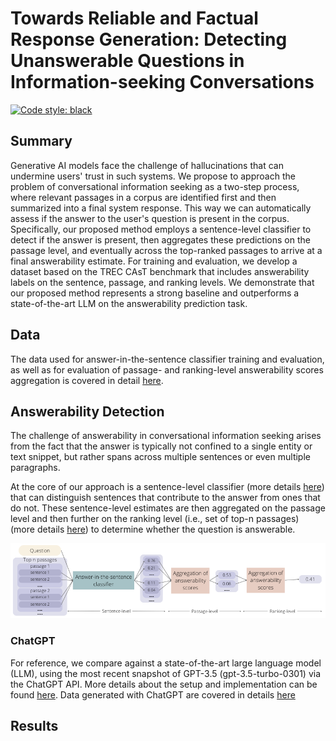 # Towards Reliable and Factual Response Generation: Detecting Unanswerable Questions in Information-seeking Conversations

[![Code style: black](https://img.shields.io/badge/code%20style-black-000000.svg)](https://github.com/psf/black)

## Summary

Generative AI models face the challenge of hallucinations that can undermine users' trust in such systems. We propose to approach the problem of conversational information seeking as a two-step process, where relevant passages in a corpus are identified first and then summarized into a final system response. This way we can automatically assess if the answer to the user's question is present in the corpus. Specifically, our proposed method employs a sentence-level classifier to detect if the answer is present, then aggregates these predictions on the passage level, and eventually across the top-ranked passages to arrive at a final answerability estimate. For training and evaluation, we develop a dataset based on the TREC CAsT benchmark that includes answerability labels on the sentence, passage, and ranking levels. We demonstrate that our proposed method represents a strong baseline and outperforms a state-of-the-art LLM on the answerability prediction task. 

## Data

The data used for answer-in-the-sentence classifier training and evaluation, as well as for evaluation of passage- and ranking-level answerability scores aggregation is covered in detail [here](/data/README.md).

## Answerability Detection

The challenge of answerability in conversational information seeking arises from the fact that the answer is typically not confined to a single entity or text snippet, but rather spans across multiple sentences or even multiple paragraphs. 

At the core of our approach is a sentence-level classifier (more details [here](/answerability_prediction/sentence_classification/README.md)) that can distinguish sentences that contribute to the answer from ones that do not. These sentence-level estimates are then aggregated on the passage level and then further on the ranking level (i.e., set of top-n passages) (more details [here](/answerability_prediction/answerability_aggregation/README.md)) to determine whether the question is answerable. 

![alt text](system_architecture.png)

### ChatGPT

For reference, we compare against a state-of-the-art large language model (LLM), using the most recent snapshot of GPT-3.5 (gpt-3.5-turbo-0301) via the ChatGPT API. More details about the setup and implementation can be found [here](/answerability_prediction/chatgpt/README.md). Data generated with ChatGPT are covered in details [here](/data/README.md)

## Results

